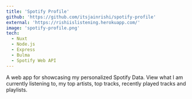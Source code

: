 ```yaml
---
title: 'Spotify Profile'
github: 'https://github.com/itsjainrishi/spotify-profile'
external: 'https://rishiislistening.herokuapp.com/'
image: 'spotify-profile.png'
tech:
  - Nuxt
  - Node.js
  - Express
  - Bulma
  - Spotify Web API
---
```


A web app for showcasing my personalized Spotify Data. View what I am currently listening to, my top artists, top tracks, recently played tracks and playlists.